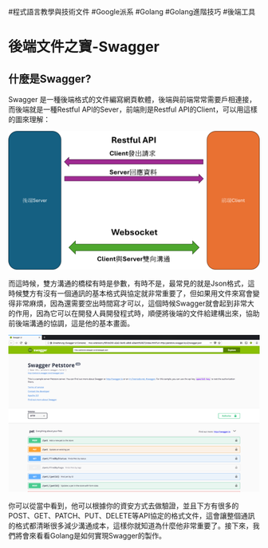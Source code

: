 #程式語言教學與技術文件 #Google派系 #Golang #Golang進階技巧 #後端工具
# 後端文件之寶-Swagger

## 什麼是Swagger?

Swagger 是一種後端格式的文件編寫網頁軟體，後端與前端常常需要戶相連接，而後端就是一種Restful API的Sever，前端則是Restful API的Client，可以用這樣的圖來理解：

![前後端關係.png](../../../../_resources/圖片1.png)

而這時候，雙方溝通的橋樑有時是參數，有時不是，最常見的就是Json格式，這時候雙方有沒有一個通訊的基本格式與協定就非常重要了，但如果用文件來寫會變得非常麻煩，因為還需要空出時間寫才可以，這個時候Swagger就會起到非常大的作用，因為它可以在開發人員開發程式時，順便將後端的文件給建構出來，協助前後端溝通的協調，這是他的基本畫面。

![bb6a52cc469f34e90a9f61966c768928.png](../../../../_resources/bb6a52cc469f34e90a9f61966c768928.png)

你可以從當中看到，他可以根據你的資安方式去做驗證，並且下方有很多的POST、GET、PATCH、PUT、DELETE等API協定的格式文件，這會讓整個通訊的格式都清晰很多減少溝通成本，這樣你就知道為什麼他非常重要了。接下來，我們將會來看看Golang是如何實現Swagger的製作。